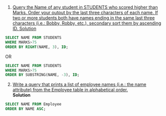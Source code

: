 1. [Query the Name of any student in STUDENTS who scored higher than Marks. Order your output by the last three characters of each name. If two or more students both have names ending in the same last three characters (i.e.: Bobby, Robby, etc.), secondary sort them by ascending ID.
Solution](https://www.hackerrank.com/challenges/more-than-75-marks/problem?isFullScreen=true)<br>



```sql
SELECT NAME FROM STUDENTS
WHERE MARKS>75 
ORDER BY RIGHT(NAME, 3), ID;
```
OR
```sql
SELECT NAME FROM STUDENTS
WHERE MARKS>75 
ORDER BY SUBSTRING(NAME, -3), ID;
```
2. [Write a query that prints a list of employee names (i.e.: the name attribute) from the Employee table in alphabetical order.](https://www.hackerrank.com/challenges/name-of-employees/problem?isFullScreen=true)<br>
**Solution**
```sql
SELECT NAME FROM Employee
ORDER BY NAME ASC;
```

